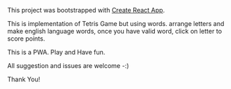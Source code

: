 This project was bootstrapped with [Create React App](https://github.com/facebookincubator/create-react-app).

This is implementation of Tetris Game but using words. arrange letters and make english language words, once you have valid word, click on letter to score points.


This is a PWA. Play and Have fun.

All suggestion and issues are welcome -:) 

Thank You!
